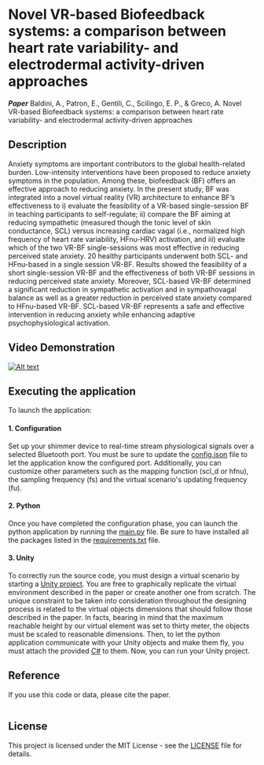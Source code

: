 # Novel VR-based Biofeedback systems: a comparison between heart rate variability- and electrodermal activity-driven approaches


***Paper*** Baldini, A., Patron, E., Gentili, C., Scilingo, E. P., & Greco, A. Novel VR-based Biofeedback systems: a comparison between heart rate variability- and electrodermal activity-driven approaches

## Description
Anxiety symptoms are important contributors to the global health-related burden. Low-intensity interventions have been proposed to reduce anxiety symptoms in the population. Among these, biofeedback (BF) offers an effective approach to reducing anxiety. In the present study, BF was integrated into a novel virtual reality (VR) architecture to enhance BF’s effectiveness to i) evaluate the feasibility of a VR-based single-session BF in teaching participants to self-regulate; ii) compare the BF aiming at reducing sympathetic (measured though the tonic level of skin conductance, SCL) versus increasing cardiac vagal (i.e., normalized high frequency of heart rate variability, HFnu-HRV) activation, and iii) evaluate which of the two VR-BF single-sessions was most effective in reducing perceived state anxiety.
20 healthy participants underwent both SCL- and HFnu-based in a single session VR-BF. Results showed the feasibility of a short single-session VR-BF and the effectiveness of both VR-BF sessions in reducing perceived state anxiety. Moreover, SCL-based VR-BF determined a significant reduction in sympathetic activation and in sympathovagal balance as well as a greater reduction in perceived state anxiety compared to HFnu-based VR-BF. SCL-based VR-BF represents a safe and effective intervention in reducing anxiety while enhancing adaptive psychophysiological activation.

## Video Demonstration
[![Alt text](./img/vr_bf_demo.png)](https://drive.google.com/drive/folders/1I6p-QJtqOD4YljUHDc__V_r54W-R86yq?usp=sharing)


## Executing the application
To launch the application:

#### 1. Configuration
Set up your shimmer device to real-time stream physiological signals over a selected Bluetooth port. You must be sure to update the [config.json](./python/config.json) file to let the application know the configured port. Additionally, you can customize other parameters such as the mapping function (scl_d or hfnu), the sampling frequency (fs) and the virtual scenario's updating frequency (fu).

#### 2. Python
Once you have completed the configuration phase, you can launch the python application by running the [main.py](./python/main.py) file. Be sure to have installed all the packages listed in the [requirements.txt](./python/requirements.txt) file.

#### 3. Unity
To correctly run the source code, you must design a virtual scenario by starting a [Unity project](https://unity.com/pages/unity-pro-buy-now?utm_source=google&utm_medium=cpc&utm_campaign=cc_dd_upr_emea_emea-t2_en_pu_sem-gg_acq_br-pr_2023-01_brand-et2_cc3022_ev-br_id:71700000105990829&utm_content=cc_dd_upr_emea_pu_sem_gg_ev-br_pros_x_npd_cpc_kw_sd_all_x_x_brand_id:58700008262875240&utm_term=unity&&&&&gad_source=1&gclid=EAIaIQobChMI0fTLwOibggMVDtF3Ch04NgWVEAAYASAAEgIsc_D_BwE&gclsrc=aw.ds).
You are free to graphically replicate the virtual environment described in the paper or create another one from scratch. The unique constraint to be taken into consideration throughout the designing process is related to the virtual objects dimensions that should follow those described in the paper. In facts, bearing in mind that the maximum reachable height by our virtual element was set to thirty meter, the objects must be scaled to reasonable dimensions.
Then, to let the python application communicate with your Unity objects and make them fly, you must attach the provided [*C#*](./unity/UnityClient.cs) to them. Now, you can run your Unity project.


## Reference
If you use this code or data, please cite the paper.
```
```

## License
This project is licensed under the MIT License - see the [LICENSE](./LICENSE) file for details.



